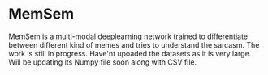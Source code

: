 # MemSem
MemSem is a multi-modal deeplearning network trained to differentiate between different kind of memes and tries to understand the sarcasm. 
The work is still in progress. Have'nt upoaded the datasets as it is very large. 
Will be updating its Numpy file soon along with CSV file.
